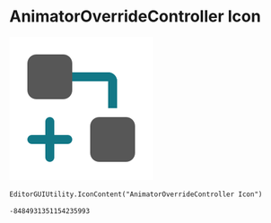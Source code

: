 # AnimatorOverrideController Icon
![](/img/AnimatorOverrideController%20Icon.png)

``` CSharp
EditorGUIUtility.IconContent("AnimatorOverrideController Icon")
```
```
-8484931351154235993
```
